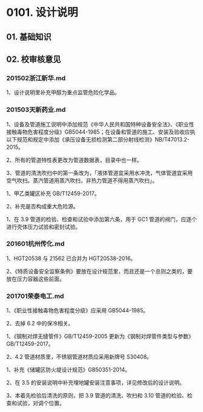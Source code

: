 # 0101. 设计说明

## 01. 基础知识


## 02. 校审核意见

### 201502浙江新华.md

1、设计说明里补充甲醇为重点监管危险化学品。

### 201503天新药业.md

1、设备及管道施工说明中添加规范《中华人民共和国特种设备安全法》、《职业性接触毒物危害程度分级》GB5044-1985；在设备和管道的施工、安装及验收应执以下规范和规定中添加《承压设备无损检测第二部分射线检测》NB/T47013.2-2015。

2、所有的管道特性表更改为管道数据表，目录中也一样。

3、管道的清洗吹扫中的第一条改为，「液体管道宜采用水冲洗，气体管道宜采用空气吹扫。蒸汽管道用蒸汽吹扫，非热力管道不得用蒸汽吹扫」。

1、甲乙类罐区补充 GB/T12459-2017。

2、补充是否构成重大危险源。

1、在 3.9 管道的检验、检查和试验中添加第六条，用于 GC1 管道的阀门，应逐个进行壳体压力试验和密封试验。

### 201601杭州传化.md

1、HGT20538 与 21562 已合并为 HGT20538-2016。

2、《特质设备安全监察条例》要放在设计规范里，而且还是一个总则之类的，要放在压力容器这些前面。

### 201701荣泰电工.md

1、《职业性接触毒物危害程度分级》应采用 GB5044-1985。

2、去掉 6.2 中的保冷相关。

1、《钢制对焊无缝管件》GB/T12459-2005 更新为《钢制对焊管件类型与参数》GB/T12459-2017。

2、4.2 管道材质里，不锈钢管道材质应采用新牌号 S30408。

1、补充《储罐区防火堤设计规范》GB50351-2014。

2、在 3.5 的安装说明中补充埋地罐安装注意事项，详见修改后的设计说明。

3、本着先检验后清洗的原则，把 3.9 管道的清洗、吹扫和 3.10 管道的检验、检查和试验，对调个位置。
